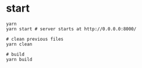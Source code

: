 # start

```shell
yarn
yarn start # server starts at http://0.0.0.0:8000/
```

```shell
# clean previous files
yarn clean

# build
yarn build

```
